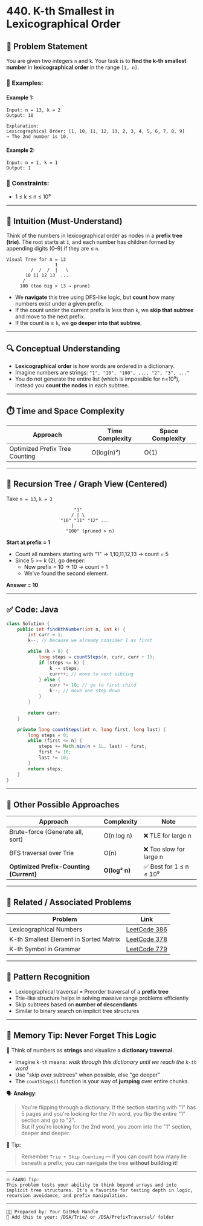 # 440. K-th Smallest in Lexicographical Order

## 🧾 Problem Statement

You are given two integers `n` and `k`. Your task is to **find the k-th smallest number** in **lexicographical order** in the range `[1, n]`.

### 🔸 Examples:

#### Example 1:
```
Input: n = 13, k = 2
Output: 10

Explanation:
Lexicographical Order: [1, 10, 11, 12, 13, 2, 3, 4, 5, 6, 7, 8, 9]
→ The 2nd number is 10.
```

#### Example 2:
```
Input: n = 1, k = 1
Output: 1
```

### 🧾 Constraints:
- 1 ≤ k ≤ n ≤ 10⁹

---

## 🌟 Intuition (Must-Understand)

Think of the numbers in lexicographical order as nodes in a **prefix tree (trie)**. The root starts at `1`, and each number has children formed by appending digits (0–9) if they are ≤ `n`.

```
Visual Tree for n = 13
                  1
         /  /  /  |   \
       10 11 12 13  ...
      /
     100 (too big > 13 → prune)
```

- We **navigate** this tree using DFS-like logic, but **count** how many numbers exist under a given prefix.
- If the count under the current prefix is less than `k`, we **skip that subtree** and move to the next prefix.
- If the count is ≥ `k`, we **go deeper into that subtree**.

---

## 🔍 Conceptual Understanding

- **Lexicographical order** is how words are ordered in a dictionary.
- Imagine numbers are strings: `"1", "10", "100", ..., "2", "3", ..."`
- You do not generate the entire list (which is impossible for n=10⁹), instead you **count the nodes** in each subtree.

---

## ⏱️ Time and Space Complexity

| Approach             | Time Complexity          | Space Complexity |
|----------------------|--------------------------|------------------|
| Optimized Prefix Tree Counting | O(log(n)²)                | O(1)              |

---

## 🌳 Recursion Tree / Graph View (Centered)

Take `n = 13`, `k = 2`

```
                         "1"
                        / | \
                    "10" "11" "12" ...
                        |
                      "100" (pruned > n)
```

**Start at prefix = 1**  
- Count all numbers starting with "1" → 1,10,11,12,13 → count = 5  
- Since 5 >= k (2), go deeper:
  - Now prefix = 10 → 10 → count = 1  
  - We've found the second element.

**Answer = 10**

---

## ✅ Code: Java

```java
class Solution {
    public int findKthNumber(int n, int k) {
        int curr = 1;
        k--; // because we already consider 1 as first

        while (k > 0) {
            long steps = countSteps(n, curr, curr + 1);
            if (steps <= k) {
                k -= steps;
                curr++; // move to next sibling
            } else {
                curr *= 10; // go to first child
                k--; // move one step down
            }
        }

        return curr;
    }

    private long countSteps(int n, long first, long last) {
        long steps = 0;
        while (first <= n) {
            steps += Math.min(n + 1L, last) - first;
            first *= 10;
            last *= 10;
        }
        return steps;
    }
}
```

---

## 🧵 Other Possible Approaches

| Approach                    | Complexity       | Note |
|-----------------------------|------------------|------|
| Brute-force (Generate all, sort) | O(n log n)     | ❌ TLE for large n |
| BFS traversal over Trie     | O(n)             | ❌ Too slow for large n |
| **Optimized Prefix-Counting (Current)** | **O(log² n)** | ✅ Best for 1 ≤ n ≤ 10⁹ |

---

## 🔗 Related / Associated Problems

| Problem | Link |
|--------|------|
| Lexicographical Numbers | [LeetCode 386](https://leetcode.com/problems/lexicographical-numbers/) |
| K-th Smallest Element in Sorted Matrix | [LeetCode 378](https://leetcode.com/problems/kth-smallest-element-in-a-sorted-matrix/) |
| K-th Symbol in Grammar | [LeetCode 779](https://leetcode.com/problems/k-th-symbol-in-grammar/) |

---

## 🧠 Pattern Recognition

- Lexicographical traversal = Preorder traversal of a **prefix tree**
- Trie-like structure helps in solving massive range problems efficiently
- Skip subtrees based on **number of descendants**
- Similar to binary search on implicit tree structures

---

## 🧠 Memory Tip: Never Forget This Logic

🔑 Think of numbers as **strings** and visualize a **dictionary traversal**.

- Imagine `k-th` means: _walk through this dictionary until we reach the `k-th` word_
- Use "skip over subtrees" when possible, else "go deeper"
- The `countSteps()` function is your way of **jumping** over entire chunks.

🗣️ **Analogy**:
> You're flipping through a dictionary. If the section starting with "1" has 5 pages and you're looking for the 7th word, you flip the entire "1" section and go to "2".  
> But if you're looking for the 2nd word, you zoom into the "1" section, deeper and deeper.

💭 Tip:
> Remember `Trie + Skip Counting` — if you can count how many lie beneath a prefix, you can navigate the tree **without building it**!

---

```
🔥 FAANG Tip:
This problem tests your ability to think beyond arrays and into implicit tree structures. It's a favorite for testing depth in logic, recursion avoidance, and prefix manipulation.
```

---

```
🧑‍💻 Prepared by: Your GitHub Handle
📁 Add this to your: /DSA/Trie/ or /DSA/PrefixTraversal/ folder
```